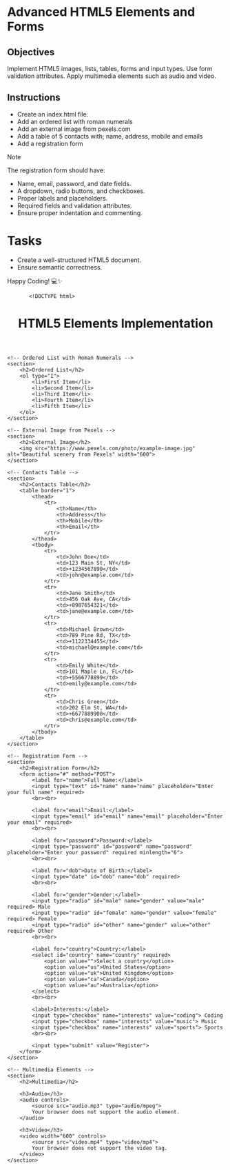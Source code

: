 # Advanced HTML5 Elements and Forms

## Objectives
Implement HTML5 images, lists, tables, forms and input types.
Use form validation attributes.
Apply multimedia elements such as audio and video.

## Instructions

- Create an index.html file.
- Add an ordered list with roman numerals
- Add an external image from pexels.com
- Add a table of 5 contacts with; name, address, mobile and emails
- Add a registration form

>[!NOTE]
>  The registration form should have:
>- Name, email, password, and date fields.
>- A dropdown, radio buttons, and checkboxes.
>- Proper labels and placeholders.
>- Required fields and validation attributes.
>- Ensure proper indentation and commenting.
 
# Tasks
- Create a well-structured HTML5 document.
- Ensure semantic correctness.

Happy Coding! 💻✨

           <!DOCTYPE html>
<html lang="en">
<head>
    <meta charset="UTF-8">
    <meta name="viewport" content="width=device-width, initial-scale=1.0">
    <title>HTML5 Elements Demo</title>
</head>
<body>
    <header>
        <h1>HTML5 Elements Implementation</h1>
    </header>
    
    <!-- Ordered List with Roman Numerals -->
    <section>
        <h2>Ordered List</h2>
        <ol type="I">
            <li>First Item</li>
            <li>Second Item</li>
            <li>Third Item</li>
            <li>Fourth Item</li>
            <li>Fifth Item</li>
        </ol>
    </section>

    <!-- External Image from Pexels -->
    <section>
        <h2>External Image</h2>
        <img src="https://www.pexels.com/photo/example-image.jpg" alt="Beautiful scenery from Pexels" width="600">
    </section>

    <!-- Contacts Table -->
    <section>
        <h2>Contacts Table</h2>
        <table border="1">
            <thead>
                <tr>
                    <th>Name</th>
                    <th>Address</th>
                    <th>Mobile</th>
                    <th>Email</th>
                </tr>
            </thead>
            <tbody>
                <tr>
                    <td>John Doe</td>
                    <td>123 Main St, NY</td>
                    <td>+1234567890</td>
                    <td>john@example.com</td>
                </tr>
                <tr>
                    <td>Jane Smith</td>
                    <td>456 Oak Ave, CA</td>
                    <td>+0987654321</td>
                    <td>jane@example.com</td>
                </tr>
                <tr>
                    <td>Michael Brown</td>
                    <td>789 Pine Rd, TX</td>
                    <td>+1122334455</td>
                    <td>michael@example.com</td>
                </tr>
                <tr>
                    <td>Emily White</td>
                    <td>101 Maple Ln, FL</td>
                    <td>+5566778899</td>
                    <td>emily@example.com</td>
                </tr>
                <tr>
                    <td>Chris Green</td>
                    <td>202 Elm St, WA</td>
                    <td>+6677889900</td>
                    <td>chris@example.com</td>
                </tr>
            </tbody>
        </table>
    </section>

    <!-- Registration Form -->
    <section>
        <h2>Registration Form</h2>
        <form action="#" method="POST">
            <label for="name">Full Name:</label>
            <input type="text" id="name" name="name" placeholder="Enter your full name" required>
            <br><br>
            
            <label for="email">Email:</label>
            <input type="email" id="email" name="email" placeholder="Enter your email" required>
            <br><br>
            
            <label for="password">Password:</label>
            <input type="password" id="password" name="password" placeholder="Enter your password" required minlength="6">
            <br><br>
            
            <label for="dob">Date of Birth:</label>
            <input type="date" id="dob" name="dob" required>
            <br><br>
            
            <label for="gender">Gender:</label>
            <input type="radio" id="male" name="gender" value="male" required> Male
            <input type="radio" id="female" name="gender" value="female" required> Female
            <input type="radio" id="other" name="gender" value="other" required> Other
            <br><br>
            
            <label for="country">Country:</label>
            <select id="country" name="country" required>
                <option value="">Select a country</option>
                <option value="us">United States</option>
                <option value="uk">United Kingdom</option>
                <option value="ca">Canada</option>
                <option value="au">Australia</option>
            </select>
            <br><br>
            
            <label>Interests:</label>
            <input type="checkbox" name="interests" value="coding"> Coding
            <input type="checkbox" name="interests" value="music"> Music
            <input type="checkbox" name="interests" value="sports"> Sports
            <br><br>
            
            <input type="submit" value="Register">
        </form>
    </section>

    <!-- Multimedia Elements -->
    <section>
        <h2>Multimedia</h2>
        
        <h3>Audio</h3>
        <audio controls>
            <source src="audio.mp3" type="audio/mpeg">
            Your browser does not support the audio element.
        </audio>
        
        <h3>Video</h3>
        <video width="600" controls>
            <source src="video.mp4" type="video/mp4">
            Your browser does not support the video tag.
        </video>
    </section>
</body>
</html>
